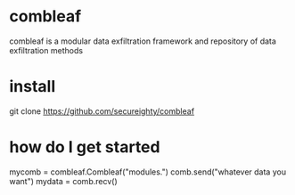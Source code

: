# combleaf
combleaf is a modular data exfiltration framework and repository of data exfiltration methods

# install
git clone https://github.com/secureighty/combleaf

# how do I get started
mycomb = combleaf.Combleaf("modules.<pick a module>")
comb.send("whatever data you want")
mydata = comb.recv()
